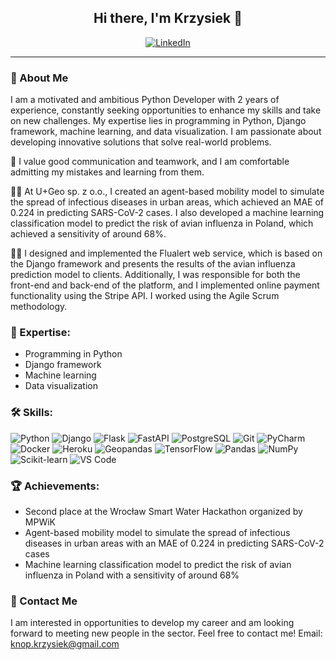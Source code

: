 <h2 align="center">Hi there, I'm Krzysiek 👋</h2>

<p align="center">
  <a href="https://www.linkedin.com/in/krzysztof-knop-4b160a207/"><img src="https://img.shields.io/badge/-LinkedIn-0077B5?style=flat-square&logo=linkedin&logoColor=white" alt="LinkedIn"></a>
</p>

---
### 🧐 About Me

I am a motivated and ambitious Python Developer with 2 years of experience, constantly seeking opportunities to enhance my skills and take on new challenges. My expertise lies in programming in Python, Django framework, machine learning, and data visualization. I am passionate about developing innovative solutions that solve real-world problems.

🤝 I value good communication and teamwork, and I am comfortable admitting my mistakes and learning from them.

👨‍💻 At U+Geo sp. z o.o., I created an agent-based mobility model to simulate the spread of infectious diseases in urban areas, which achieved an MAE of 0.224 in predicting SARS-CoV-2 cases. I also developed a machine learning classification model to predict the risk of avian influenza in Poland, which achieved a sensitivity of around 68%.

👨‍💼 I designed and implemented the Flualert web service, which is based on the Django framework and presents the results of the avian influenza prediction model to clients. Additionally, I was responsible for both the front-end and back-end of the platform, and I implemented online payment functionality using the Stripe API. I worked using the Agile Scrum methodology.

### 💪 Expertise:
- Programming in Python
- Django framework
- Machine learning
- Data visualization

### 🛠️ Skills:
![Python](https://img.shields.io/badge/Python-3776AB?style=for-the-badge&logo=python&logoColor=white)
![Django](https://img.shields.io/badge/Django-092E20?style=for-the-badge&logo=django&logoColor=white)
![Flask](https://img.shields.io/badge/Flask-000000?style=for-the-badge&logo=flask&logoColor=white)
![FastAPI](https://img.shields.io/badge/FastAPI-005571?style=for-the-badge&logo=fastapi&logoColor=white)
![PostgreSQL](https://img.shields.io/badge/PostgreSQL-4169E1?style=for-the-badge&logo=postgresql&logoColor=white)
![Git](https://img.shields.io/badge/Git-F05032?style=for-the-badge&logo=git&logoColor=white)
![PyCharm](https://img.shields.io/badge/PyCharm-000000.svg?style=for-the-badge&logo=pycharm&logoColor=white)
![Docker](https://img.shields.io/badge/Docker-2496ED?style=for-the-badge&logo=docker&logoColor=white)
![Heroku](https://img.shields.io/badge/Heroku-430098?style=for-the-badge&logo=heroku&logoColor=white)
![Geopandas](https://img.shields.io/badge/Geopandas-150458?style=for-the-badge&logo=geopandas&logoColor=white)
![TensorFlow](https://img.shields.io/badge/TensorFlow-FF6F00?style=for-the-badge&logo=tensorflow&logoColor=white)
![Pandas](https://img.shields.io/badge/Pandas-150458?style=for-the-badge&logo=pandas&logoColor=white)
![NumPy](https://img.shields.io/badge/NumPy-013243?style=for-the-badge&logo=numpy&logoColor=white)
![Scikit-learn](https://img.shields.io/badge/Scikit_learn-F7931E?style=for-the-badge&logo=scikit-learn&logoColor=white)
![VS Code](https://img.shields.io/badge/VS_Code-007ACC?style=for-the-badge&logo=visual-studio-code&logoColor=white)

### 🏆 Achievements:
- Second place at the Wrocław Smart Water Hackathon organized by MPWiK
- Agent-based mobility model to simulate the spread of infectious diseases in urban areas with an MAE of 0.224 in predicting SARS-CoV-2 cases
- Machine learning classification model to predict the risk of avian influenza in Poland with a sensitivity of around 68%

### 💬 Contact Me
I am interested in opportunities to develop my career and am looking forward to meeting new people in the sector. Feel free to contact me!
Email: knop.krzysiek@gmail.com 
